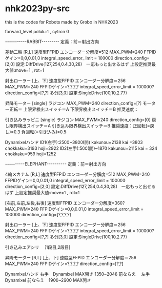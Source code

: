 # nhk2023py-src

this is the codes for Robots made by Grobo in NHK2023

forward_level
 polulu:1 , cytron 0

-----------RABBIT---------
定義：前＝射出方向

差動二輪
 [R,L]
 速度型FFPID
 エンコーダー分解度=512
 MAX_PWM=240
 FFPIDゲイン=0,0,0.01,0
 integral_speed_error_limit = 100000
 direction_config=[2,0]
 設定:DiffDrive(127,254,0.4,30,28)　一応もっと出せるはず
 上設定推奨最大値:move=1 , rot=1

射出ローラー
 [上、下]
 速度型FFPID
 エンコーダー分解度＝256
 MAX_PWM=240
 FFPIDゲイン=?,?,?,?
 integral_speed_error_limit = 100000?
 direction_config=[?,?]  多分[3,0]
 設定:SingleDrive(100,10,2.77)

昇降モーター
 [single]
 ラジコン
 MAX_PWM=240
 direction_config=[?]
 モーター正転＝
 上限界検出スイッチ＝A
 下限界検出スイッチ＝B
 推奨速度：
 
引き込みラッピニ
 [single]
 ラジコン
 MAX_PWM=240
 direction_config=[0]
 戻し限界検出スイッチ＝A
 引き込み限界検出スイッチ＝B
 推奨速度：正回転(=戻し)=0.3
           負回転(=引き込み)=0.5

Dynamixelハンド
  ID1(右手):2500~3800(開) kakunou=2138  kai =3803 chokkaku=3193   hoji=2922
  ID2(左手):500(開)~1870  kakunou=2115  kai = 324 chokkaku=959  hoji=1252

----------ELEPHANT----------
定義：前＝射出方向

4輪メカナム
[R,L]
 速度型FFPID
 エンコーダー分解度=512
 MAX_PWM=240
 FFPIDゲイン=0,0,0.01,0
 integral_speed_error_limit = 100000
 direction_config=[2,0]
 設定:DiffDrive(127,254,0.4,30,28)　一応もっと出せるはず
 上設定推奨最大値:move=1 , rot=1

 [右前,左前,左後,右後]
 速度型FFPID
 エンコーダー分解度=360?
 MAX_PWM=240
 FFPIDゲイン=0,0,0.01,0
 integral_speed_error_limit = 100000
 direction_config=[?,?,?,?]

射出ローラー
 [上、下]
 速度型FFPID
 エンコーダー分解度＝256
 MAX_PWM=240
 FFPIDゲイン=?,?,?,?
 integral_speed_error_limit = 100000?
 direction_config=[?,?]  多分[3,0]
 設定:SingleDrive(100,10,2.77)

引き込みエアシリ
　[1段目,2段目]


昇降モーター
 [R,L]
 [上、下]
 速度型FFPID
 エンコーダー分解度＝256
 MAX_PWM=240
 FFPIDゲイン=?,?,?,?
 direction_config=[?,?]  

Dynamixelハンド
  右手　Dynamixel MAX開き 1350~2048 前ならえ
　左手　Dynamixel 前ならえ　1900~2600 MAX開き